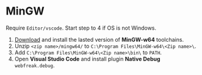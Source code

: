 # MinGW
Require `Editor/vscode`. Start step to 4 if OS is not Windows.
1. [Download](https://sourceforge.net/projects/mingw-w64/files/Toolchains%20targetting%20Win64/Personal%20Builds/mingw-builds/) and install the lasted version of **MinGW-w64** toolchains.
2. Unzip `<zip name>/mingw64/` to `C:\Program Files\MinGW-w64\<Zip name>\`.
3. Add `C:\Program Files\MinGW-w64\<Zip name>\bin\` to `PATH`.
4. Open **Visual Studio Code** and install plugin **Native Debug** `webfreak.debug`.
